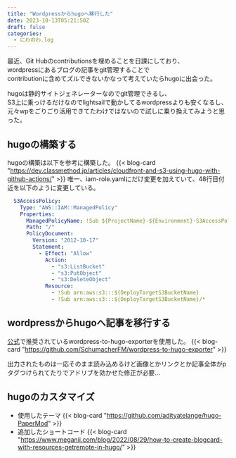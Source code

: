 ```yaml
---
title: "Wordpressからhugoへ移行した"
date: 2023-10-13T05:21:50Z
draft: false
categories:
  - にわのわ.log
---
```

最近、Git Hubのcontributionsを埋めることを日課にしており、  
wordpressにあるブログの記事をgit管理することで  
contributionに含めてズルできないかなって考えていたらhugoに出会った。

hugoは静的サイトジェネレーターなのでgit管理できるし、  
S3上に乗っけるだけなのでlightsailで動かしてるwordpressよりも安くなるし、  
元々wpをごりごり活用できてたわけではないので試しに乗り換えてみようと思った。

## hugoの構築する
hugoの構築は以下を参考に構築した。
{{< blog-card "https://dev.classmethod.jp/articles/cloudfront-and-s3-using-hugo-with-github-actions/" >}}
唯一、iam-role.yamlにだけ変更を加えていて、48行目付近を以下のように変更している。
``` yaml
  S3AccessPolicy:
    Type: "AWS::IAM::ManagedPolicy"
    Properties:
      ManagedPolicyName: !Sub ${ProjectName}-${Environment}-S3AccessPolicy
      Path: "/"
      PolicyDocument:
        Version: "2012-10-17"
        Statement:
          - Effect: "Allow"
            Action:
              - "s3:ListBucket"
              - "s3:PutObject"
              - "s3:DeleteObject"
            Resource:
              - !Sub arn:aws:s3:::${DeployTargetS3BucketName}
              - !Sub arn:aws:s3:::${DeployTargetS3BucketName}/*
```
## wordpressからhugoへ記事を移行する
[公式](https://gohugo.io/tools/migrations/#wordpress)で推奨されているwordpress-to-hugo-exporterを使用した。
{{< blog-card "https://github.com/SchumacherFM/wordpress-to-hugo-exporter" >}}

出力されたものは一応そのまま読み込めるけど画像とかリンクとか記事全体がpタグつけられてたりでアドリブを効かせた修正が必要...

## hugoのカスタマイズ
- 使用したテーマ
{{< blog-card "https://github.com/adityatelange/hugo-PaperMod" >}}
- 追加したショートコード
{{< blog-card "https://www.meganii.com/blog/2022/08/29/how-to-create-blogcard-with-resources-getremote-in-hugo/" >}}